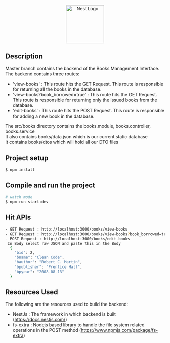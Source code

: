 <p align="center">
  <a href="http://nestjs.com/" target="blank"><img src="https://nestjs.com/img/logo-small.svg" width="120" alt="Nest Logo" /></a>
</p>

[circleci-image]: https://img.shields.io/circleci/build/github/nestjs/nest/master?token=abc123def456
[circleci-url]: https://circleci.com/gh/nestjs/nest

## Description

Master branch contains the backend of the Books Management Interface. The backend contains three routes:
 - 'view-books' : This route hits the GET Request. This route is responsible for returning all the books in the database.
 - 'view-books?book_borrowed=true' : This route hits the GET Request. This route is responsible for returning only the issued books from the database.
 - 'edit-books' : This route hits the POST Request. This route is responsible for adding a new book in the database.

<p>The src/books directory contains the books.module, books.controller, books.service </br>It also contains books/data.json which is our current static database </br> It contains books/dtos which will hold all our DTO files</p>

## Project setup

```bash
$ npm install
```

## Compile and run the project

```bash
# watch mode
$ npm run start:dev
```

## Hit APIs

```bash
- GET Request : http://localhost:3000/books/view-books
- GET Request : http://localhost:3000/books/view-books?book_borrowed=true
- POST Request : http://localhost:3000/books/edit-books
 In Body select raw JSON and paste this in the Body
  {
    "bid": 2,
    "bname": "Clean Code",
    "bauthor": "Robert C. Martin",
    "bpublisher": "Prentice Hall",
    "bpyear": "2008-08-13"
  }
```

## Resources Used

The following are the resources used to build the backend:
 - NestJs : The framework in which backend is built (https://docs.nestjs.com/)
 - fs-extra : Nodejs based library to handle the file system related operations in the POST method (https://www.npmjs.com/package/fs-extra)
